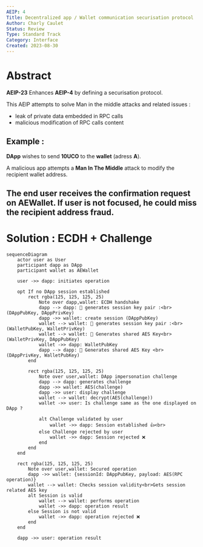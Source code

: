 ```yaml
---
AEIP: 4
Title: Decentralized app / Wallet communication securisation protocol
Author: Charly Caulet
Status: Review
Type: Standard Track
Category: Interface
Created: 2023-08-30
---
```


# Abstract

**AEIP-23** Enhances **AEIP-4** by defining a securisation protocol.

This AEIP attempts to solve Man in the middle attacks and related issues :
- leak of private data embedded in RPC calls
- malicious modification of RPC calls content


## Example :
**DApp** wishes to send **10UCO** to the **wallet** (adress **A**). 

A malicious app attempts a **Man In The Middle** attack to modify the recipient wallet address.

The end user receives the confirmation request on **AEWallet**. If **user** is not focused, he could miss the **recipient address** fraud.
---

# Solution : ECDH + Challenge

```mermaid
sequenceDiagram 
    actor user as User
    participant dapp as DApp
    participant wallet as AEWallet

    user ->> dapp: initiates operation

    opt If no DApp session established 
        rect rgba(125, 125, 125, 25)
            Note over dapp,wallet: ECDH handshake
            dapp --> dapp: 🔑 generates session key pair :<br>(DAppPubKey, DAppPrivKey)
            dapp ->> wallet: create session (DAppPubKey)
            wallet --> wallet: 🔑 generates session key pair :<br>(WalletPubKey, WalletPrivKey)
            wallet --> wallet: 🔐 Generates shared AES Key<br>(WalletPrivKey, DAppPubKey)
            wallet ->> dapp: WalletPubKey
            dapp --> dapp: 🔐 Generates shared AES Key <br>(DAppPrivKey, WalletPubKey)
        end

        rect rgba(125, 125, 125, 25)
            Note over user,wallet: DApp impersonation challenge
            dapp --> dapp: generates challenge 
            dapp ->> wallet: AES(challenge)
            dapp ->> user: display challenge
            wallet --> wallet: decrypt(AES(challenge))
            wallet ->> user: Is challenge same as the one displayed on DApp ?

            alt Challenge validated by user
                wallet ->> dapp: Session established 👍<br>
            else Challenge rejected by user
                wallet ->> dapp: Session rejected ❌
            end
        end
    end

    rect rgba(125, 125, 125, 25)
        Note over user,wallet: Secured operation
        dapp ->> wallet: {sessionId: DAppPubKey, payload: AES(RPC operation)}
        wallet --> wallet: Checks session validity<br>Gets session related AES key
        alt Session is valid
            wallet --> wallet: performs operation
            wallet ->> dapp: operation result
        else Session is not valid
            wallet ->> dapp: operation rejected ❌
        end
    end

    dapp ->> user: operation result
```


